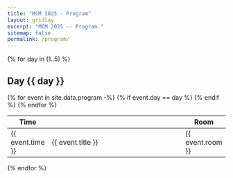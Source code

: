 ```yaml
---
title: "MCM 2025 - Program"
layout: gridlay
excerpt: "MCM 2025 -- Program."
sitemap: false
permalink: /program/
---
```


{% for day in (1..5) %} 
## Day {{ day }}

<table>
<colgroup>
<col width="10%" />
<col width="70%" />
<col width="20%" />
</colgroup>
<thead>
<tr class="header">
<th>Time</th>
<th></th>
<th>Room</th>
</tr>
</thead>
<tbody>
  {% for event in site.data.program -%}
  {% if event.day == day %}
  <tr>
  <td markdown="span"> {{ event.time }} </td> 
  <td markdown="span"> {{ event.title }} </td> 
  <td markdown="span"> {{ event.room }} </td> 
  </tr>
  {% endif %}
  {% endfor %}
</tbody>
</table>
{% endfor %}
